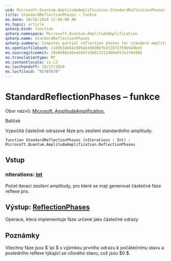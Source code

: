 ```yaml
---
uid: Microsoft.Quantum.AmplitudeAmplification.StandardReflectionPhases
title: StandardReflectionPhases – funkce
ms.date: 10/26/2020 12:00:00 AM
ms.topic: article
qsharp.kind: function
qsharp.namespace: Microsoft.Quantum.AmplitudeAmplification
qsharp.name: StandardReflectionPhases
qsharp.summary: Computes partial reflection phases for standard amplitude amplification.
ms.openlocfilehash: c189b34b641989ab458986fb3f2872759b949be5
ms.sourcegitcommit: 29e0d88a30e4166fa580132124b0eb57e1f0e986
ms.translationtype: MT
ms.contentlocale: cs-CZ
ms.lasthandoff: 10/27/2020
ms.locfileid: "92707678"
---
```

# <a name="standardreflectionphases-function"></a>StandardReflectionPhases – funkce

Obor názvů: [Microsoft. AmplitudeAmplification.](xref:Microsoft.Quantum.AmplitudeAmplification)

Balíček [](https://nuget.org/packages/)


Vypočítá částečné odrazové fáze pro zesílení standardního amplitudy.

```qsharp
function StandardReflectionPhases (nIterations : Int) : Microsoft.Quantum.AmplitudeAmplification.ReflectionPhases
```


## <a name="input"></a>Vstup

### <a name="niterations--int"></a>nIterations: [int](xref:microsoft.quantum.lang-ref.int)

Počet iterací zesílení amplitudy, pro které se mají generovat částečné fáze reflexe pro.



## <a name="output--reflectionphases"></a>Výstup: [ReflectionPhases](xref:Microsoft.Quantum.AmplitudeAmplification.ReflectionPhases)

Operace, která implementuje fáze určené jako částečné odrazy

## <a name="remarks"></a>Poznámky

Všechny fáze jsou $ \pi $ s výjimkou prvního odrazu k počátečnímu stavu a posledního reflexe týkající se cílového stavu, což jsou $0 $.